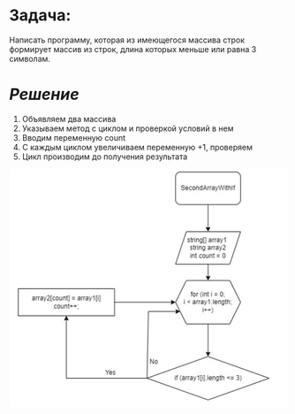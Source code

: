 # Задача:

Написать программу, которая из имеющегося массива строк формирует массив из строк, длина которых меньше или равна 3 символам.

# *Решение*

1. Объявляем два массива 
2. Указываем метод с циклом и проверкой условий в нем
3. Вводим переменную count 
4. С каждым циклом увеличиваем переменную +1, проверяем
5. Цикл производим до получения результата

![Здесь метод](%D0%9C%D0%B0%D1%81%D1%81%D0%B8%D0%B2.PNG)